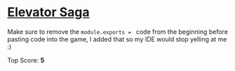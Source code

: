 # [Elevator Saga](http://play.elevatorsaga.com/)

Make sure to remove the `module.exports = ` code from the beginning before pasting code into the game,
I added that so my IDE would stop yelling at me :)

Top Score: **5**

